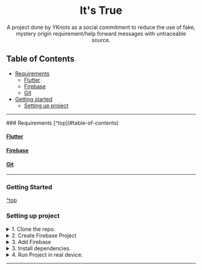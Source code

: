 <h1 align="center">It's True</h1>

<p align="center">A project done by YKnots as a social commitment to reduce the use of fake, mystery origin
requirement/help forward messages with untraceable source.</p>


<!-- It's true is considered as a trusted source to generate request messages which helps people to track the updates or present status of the Forward Message. -->

## Table of Contents
- [Requirements](#requirements)
    - [Flutter](#flutter)
    - [Firebase](#firebase)
    - [Git](#git)
- [Getting started](#getting-started)
    - [Setting up project](#setting-up-a-development-environment)
<hr>
### Requirements
[^top](#table-of-contents)


#### [Flutter](https://flutter.dev/docs/get-started/install)

#### [Firebase](https://firebase.google.com/)

#### [Git](https://git-scm.com/downloads)

</details>

<hr>

### Getting Started
[^top](#table-of-contents)


### Setting up project


<details>
<summary>1. Clone the repo.</summary>

    git clone https://github.com/shameelsadaka/unfake
    cd unfake
</details>
<details>
<summary>2. Create Firebase Project</summary>

  ->Create a Project in Firebase.
  ->Follow the steps to connect Firebase with our App.
  ->Add google-services.json to android/app/src
  ->Enable Firebase Phone Authentication
  ->Enable Realtime database


</details>
<details>
<summary>3. Add Firebase </summary>

  - Create a Project in Firebase.
  - Enable Firebase Phone Authentication.
  - Enable Realtime database.


</details>
<details>
<summary>3. Install dependencies.</summary>

    flutter pub get

</details>

<details>
<summary>4. Run Project in real device.</summary>

        flutter run

</details>



<hr>
